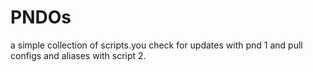 # PNDOs
a simple collection of scripts.you check for updates with pnd 1 and pull configs and aliases with script 2.

